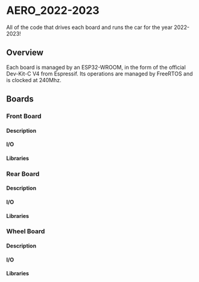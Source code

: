 # AERO_2022-2023
All of the code that drives each board and runs the car for the year 2022-2023!

## Overview
Each board is managed by an ESP32-WROOM, in the form of the official Dev-Kit-C V4 from Espressif. Its operations are managed by FreeRTOS and is clocked at 240Mhz.

## Boards
### Front Board
#### Description
#### I/O
#### Libraries

### Rear Board
#### Description
#### I/O
#### Libraries

### Wheel Board
#### Description
#### I/O
#### Libraries
